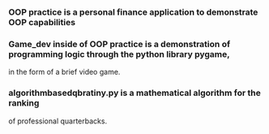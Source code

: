 ### OOP practice is a personal finance application to demonstrate OOP capabilities

### Game_dev inside of OOP practice is a demonstration of programming logic through the python library pygame,
in the form of a brief video game.

### algorithmbasedqbratiny.py is a mathematical algorithm for the ranking
of professional quarterbacks.
